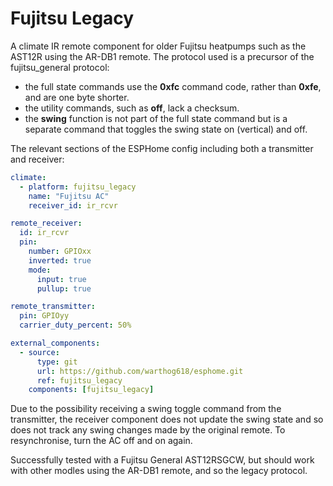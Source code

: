 # Fujitsu Legacy

A climate IR remote component for older Fujitsu heatpumps such as the AST12R using the AR-DB1 remote.
The protocol used is a precursor of the fujitsu_general protocol:

- the full state commands use the **0xfc** command code, rather than **0xfe**, and are one byte shorter.
- the utility commands, such as **off**, lack a checksum.
- the **swing** function is not part of the full state command but is a separate command that toggles the swing state on (vertical) and off.

The relevant sections of the ESPHome config including both a transmitter and receiver:

```yaml
climate:
  - platform: fujitsu_legacy
    name: "Fujitsu AC"
    receiver_id: ir_rcvr

remote_receiver:
  id: ir_rcvr
  pin:
    number: GPIOxx
    inverted: true
    mode:
      input: true
      pullup: true

remote_transmitter:
  pin: GPIOyy
  carrier_duty_percent: 50%

external_components:
  - source:
      type: git
      url: https://github.com/warthog618/esphome.git
      ref: fujitsu_legacy
    components: [fujitsu_legacy]
```

Due to the possibility receiving a swing toggle command from the transmitter, the receiver component does not update the swing state and so does not track any swing changes made by the original remote.  To resynchronise, turn the AC off and on again.

Successfully tested with a Fujitsu General AST12RSGCW, but should work with other modles using the AR-DB1 remote, and so the legacy protocol.
